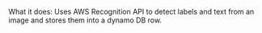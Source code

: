 What it does: Uses AWS Recognition API to detect labels and text from an image and stores them into a dynamo DB row.
